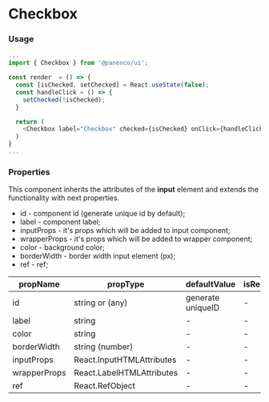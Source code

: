 # Checkbox

### Usage

```js
...
import { Checkbox } from '@panenco/ui';

const render  = () => {
  const [isChecked, setChecked] = React.useState(false);
  const handleClick = () => {
    setChecked(!isChecked);
  }

  return (
    <Checkbox label="Checkbox" checked={isChecked} onClick={handleClick} />
  )
}
...
```

<!-- STORY -->

### Properties

This component inherits the attributes of the **input** element and extends the functionality with next properties.

- id - component id (generate unique id by default);
- label - component label;
- inputProps - it's props which will be added to input component;
- wrapperProps - it's props which will be added to wrapper component;
- color - background color;
- borderWidth - border width input element (px);
- ref - ref;

| propName     | propType                  | defaultValue      | isRequired |
| ------------ | ------------------------- | ----------------- | ---------- |
| id           | string or (any)           | generate uniqueID | -          |
| label        | string                    | -                 | -          |
| color        | string                    | -                 | -          |
| borderWidth  | string (number)           | -                 | -          |
| inputProps   | React.InputHTMLAttributes | -                 | -          |
| wrapperProps | React.LabelHTMLAttributes | -                 | -          |
| ref          | React.RefObject           | -                 | -          |
